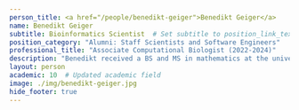 ```yaml
---
person_title: <a href="/people/benedikt-geiger">Benedikt Geiger</a>
name: Benedikt Geiger
subtitle: Bioinformatics Scientist  # Set subtitle to position_link_text
position_category: "Alumni: Staff Scientists and Software Engineers"
professional_title: "Associate Computational Biologist (2022-2024)"
description: "Benedikt received a BS and MS in mathematics at the university of Bonn where research involved pattern formation mechanisms in bacteria models. Shifting from mathematical research to computational biology, he completed the MBI program at HMS before joining the lab. In the lab, Benedikt developed new algorithms and software for mutational signature analysis."
layout: person
academic: 10  # Updated academic field
image: ./img/benedikt-geiger.jpg
hide_footer: true
---
```

